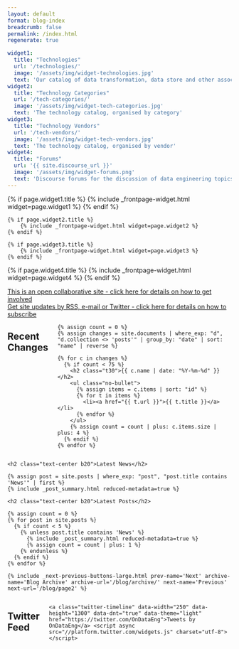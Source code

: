 ```yaml
---
layout: default
format: blog-index
breadcrumb: false
permalink: /index.html
regenerate: true

widget1:
  title: "Technologies"
  url: '/technologies/'
  image: '/assets/img/widget-technologies.jpg'
  text: 'Our catalog of data transformation, data store and other associated technologies'
widget2:
  title: "Technology Categories"
  url: '/tech-categories/'
  image: '/assets/img/widget-tech-categories.jpg'
  text: 'The technology catalog, organised by category'
widget3:
  title: "Technology Vendors"
  url: '/tech-vendors/'
  image: '/assets/img/widget-tech-vendors.jpg'
  text: 'The technology catalog, organised by vendor'
widget4:
  title: "Forums"
  url: '{{ site.discourse_url }}'
  image: '/assets/img/widget-forums.png'
  text: 'Discourse forums for the discussion of data engineering topics and for collaborating on this site.'
---
```


<div class="row t50">
	{% if page.widget1.title %}
		{% include _frontpage-widget.html widget=page.widget1 %}
  {% endif %}

	{% if page.widget2.title %}
		{% include _frontpage-widget.html widget=page.widget2 %}
	{% endif %}

	{% if page.widget3.title %}
		{% include _frontpage-widget.html widget=page.widget3 %}
	{% endif %}
    
  {% if page.widget4.title %}
		{% include _frontpage-widget.html widget=page.widget4 %}
	{% endif %}
</div>

<div class="row t20">
    <div class="medium-6 text-center columns">
        <a class="button large radius {{ page.callforaction.style }}" href="/site/contributing/">This is an open collaborative site - click here for details on how to get involved</a>
    </div>
    <div class="medium-6 text-center columns">
        <a class="button large radius {{ page.callforaction.style }}" href="/site/subscribe/">Get site updates by RSS, e-mail or Twitter - click here for details on how to subscribe</a>
    </div>
</div>

<article><div class="row frontpage">
  <div class="medium-3 columns text-center">
    <h2 class="b20">Recent Changes</h2>
    
    {% assign count = 0 %}
    {% assign changes = site.documents | where_exp: "d", "d.collection <> 'posts'" | group_by: "date" | sort: "name" | reverse %}

    {% for c in changes %}
      {% if count < 75 %}
        <h2 class="t30">{{ c.name | date: "%Y-%m-%d" }}</h2>
        <ul class="no-bullet">
          {% assign items = c.items | sort: "id" %}
          {% for t in items %}
            <li><a href="{{ t.url }}">{{ t.title }}</a></li>
          {% endfor %}
        </ul>
        {% assign count = count | plus: c.items.size | plus: 4 %}
      {% endif %}
    {% endfor %}
  </div>

  <div class="medium-6 columns">

    <h2 class="text-center b20">Latest News</h2>

    {% assign post = site.posts | where_exp: "post", "post.title contains 'News'" | first %}
    {% include _post_summary.html reduced-metadata=true %}

    <h2 class="text-center b20">Latest Posts</h2>

    {% assign count = 0 %}
    {% for post in site.posts %}
      {% if count < 5 %}
        {% unless post.title contains 'News' %}
          {% include _post_summary.html reduced-metadata=true %}
          {% assign count = count | plus: 1 %}
        {% endunless %}
      {% endif %}
    {% endfor %}

    {% include _next-previous-buttons-large.html prev-name='Next' archive-name='Blog Archive' archive-url='/blog/archive/' next-name='Previous' next-url='/blog/page2' %}

  </div>

  <div class="medium-3 columns text-center">
    <h2 class="b20">Twitter Feed</h2>

    <a class="twitter-timeline" data-width="250" data-height="1300" data-dnt="true" data-theme="light" href="https://twitter.com/OnDataEng">Tweets by OnDataEng</a> <script async src="//platform.twitter.com/widgets.js" charset="utf-8"></script>
  </div>
</div></article>